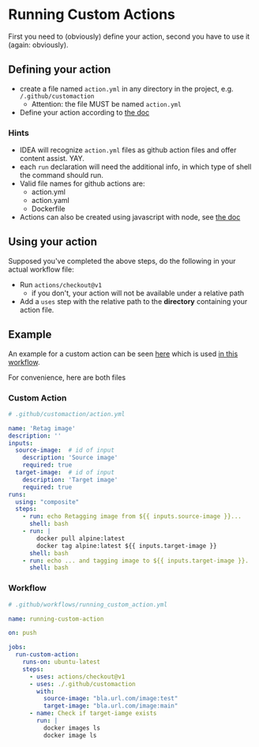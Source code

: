 # Running Custom Actions
First you need to (obviously) define your action, second you have to use it (again: obviously).

## Defining your action
* create a file named `action.yml` in any directory in the project, e.g. ``/.github/customaction``
    * Attention: the file MUST be named ``action.yml``
* Define your action according to [the doc](https://docs.github.com/en/free-pro-team@latest/actions/creating-actions/creating-a-composite-run-steps-action#creating-an-action-metadata-file)

### Hints
* IDEA will recognize ``action.yml`` files as github action files and offer content assist. YAY.
* each ``run`` declaration will need the additional info, in which type of shell the command
should run.
* Valid file names for github actions are:
    * action.yml
    * action.yaml
    * Dockerfile
* Actions can also be created using javascript with node, see [the doc](https://docs.github.com/en/free-pro-team@latest/actions/creating-actions/creating-a-javascript-action#creating-an-action-metadata-file)

## Using your action
Supposed you've completed the above steps, do the following in your actual workflow file:

* Run ``actions/checkout@v1``
    * if you don't, your action will not be available under a relative path
* Add a ``uses`` step with the relative path to the **directory** containing your action file.

## Example
An example for a custom action can be seen [here](.github/customaction/action.yml) which is used 
[in this workflow](.github/workflows/running_custom_action.yml).

For convenience, here are both files

### Custom Action

```yaml
# .github/customaction/action.yml

name: 'Retag image'
description: ''
inputs:
  source-image:  # id of input
    description: 'Source image'
    required: true
  target-image:  # id of input
    description: 'Target image'
    required: true
runs:
  using: "composite"
  steps:
    - run: echo Retagging image from ${{ inputs.source-image }}...
      shell: bash
    - run: |
        docker pull alpine:latest
        docker tag alpine:latest ${{ inputs.target-image }}
      shell: bash
    - run: echo ... and tagging image to ${{ inputs.target-image }}.
      shell: bash

```


### Workflow

```yaml
# .github/workflows/running_custom_action.yml

name: running-custom-action

on: push

jobs:
  run-custom-action:
    runs-on: ubuntu-latest
    steps:
      - uses: actions/checkout@v1
      - uses: ./.github/customaction
        with:
          source-image: "bla.url.com/image:test"
          target-image: "bla.url.com/image:main"
      - name: Check if target-iamge exists
        run: |
          docker images ls
          docker image ls

```

